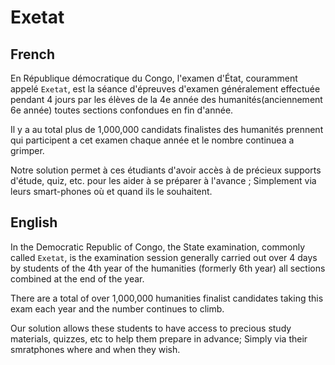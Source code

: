 # Exetat

## French
En République démocratique du Congo, l'examen d'État, couramment appelé `Exetat`, est la séance d'épreuves d'examen généralement effectuée pendant 4 jours par les élèves de la 4e année des humanités(anciennement 6e année) toutes sections confondues en fin d'année.

Il y a au total plus de 1,000,000 candidats finalistes des humanités prennent qui participent a cet examen chaque année et le nombre continuea a grimper.

Notre solution permet à ces étudiants d'avoir accès à de précieux supports d'étude, quiz, etc. pour les aider à se préparer à l'avance ; Simplement via leurs smart-phones où et quand ils le souhaitent.


## English
In the Democratic Republic of Congo, the State examination, commonly called `Exetat`, is the examination session generally carried out over 4 days by students of the 4th year of the humanities (formerly 6th year) all sections combined at the end of the year.

There are a total of over 1,000,000 humanities finalist candidates taking this exam each year and the number continues to climb.

Our solution allows these students to have access to precious study materials, quizzes, etc to help them prepare in advance; Simply via their smratphones where and when they wish.
